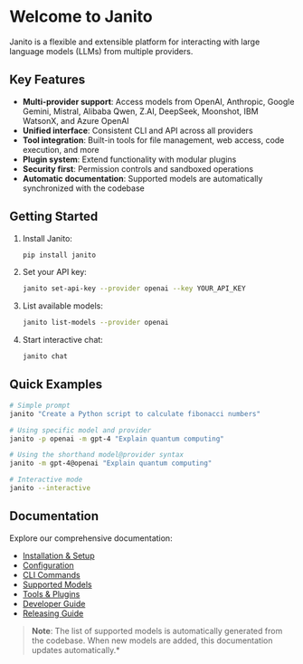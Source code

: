 # Welcome to Janito

Janito is a flexible and extensible platform for interacting with large language models (LLMs) from multiple providers.

## Key Features

- **Multi-provider support**: Access models from OpenAI, Anthropic, Google Gemini, Mistral, Alibaba Qwen, Z.AI, DeepSeek, Moonshot, IBM WatsonX, and Azure OpenAI
- **Unified interface**: Consistent CLI and API across all providers
- **Tool integration**: Built-in tools for file management, web access, code execution, and more
- **Plugin system**: Extend functionality with modular plugins
- **Security first**: Permission controls and sandboxed operations
- **Automatic documentation**: Supported models are automatically synchronized with the codebase

## Getting Started

1. Install Janito:
   ```bash
   pip install janito
   ```

2. Set your API key:
   ```bash
   janito set-api-key --provider openai --key YOUR_API_KEY
   ```

3. List available models:
   ```bash
   janito list-models --provider openai
   ```

4. Start interactive chat:
   ```bash
   janito chat
   ```

## Quick Examples

```bash
# Simple prompt
janito "Create a Python script to calculate fibonacci numbers"

# Using specific model and provider
janito -p openai -m gpt-4 "Explain quantum computing"

# Using the shorthand model@provider syntax
janito -m gpt-4@openai "Explain quantum computing"

# Interactive mode
janito --interactive
```

## Documentation

Explore our comprehensive documentation:

- [Installation & Setup](guides/installation.md)
- [Configuration](configuration.md)
- [CLI Commands](cli.md)
- [Supported Models](models/supported_models.md)
- [Tools & Plugins](tools.md)
- [Developer Guide](guides/developing.md)
- [Releasing Guide](guides/releasing.md)

> **Note**: The list of supported models is automatically generated from the codebase. When new models are added, this documentation updates automatically.*